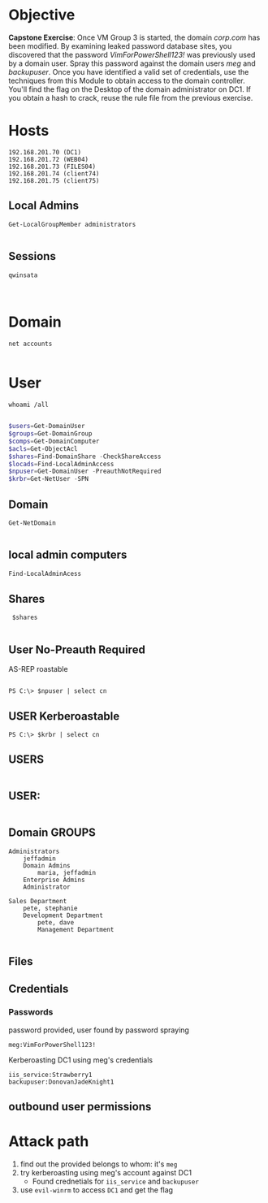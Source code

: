 
# Objective
**Capstone Exercise**: Once VM Group 3 is started, the domain _corp.com_ has been modified. By examining leaked password database sites, you discovered that the password _VimForPowerShell123!_ was previously used by a domain user. Spray this password against the domain users _meg_ and _backupuser_. Once you have identified a valid set of credentials, use the techniques from this Module to obtain access to the domain controller. You'll find the flag on the Desktop of the domain administrator on DC1. If you obtain a hash to crack, reuse the rule file from the previous exercise.
# Hosts
```
192.168.201.70 (DC1)
192.168.201.72 (WEB04)
192.168.201.73 (FILES04)
192.168.201.74 (client74)
192.168.201.75 (client75)
```

## Local Admins
```
Get-LocalGroupMember administrators


```

## Sessions
```cmd
qwinsata

 
```

# Domain
```
net accounts


```

# User
```
whoami /all


```

```powershell
$users=Get-DomainUser
$groups=Get-DomainGroup
$comps=Get-DomainComputer
$acls=Get-ObjectAcl
$shares=Find-DomainShare -CheckShareAccess
$locads=Find-LocalAdminAccess
$npuser=Get-DomainUser -PreauthNotRequired
$krbr=Get-NetUser -SPN
```

## Domain
```
Get-NetDomain


```

## local admin computers
```powershell
Find-LocalAdminAcess


```
## Shares
```
 $shares


```
## User No-Preauth Required
AS-REP roastable
```

PS C:\> $npuser | select cn

```
## USER Kerberoastable
```
PS C:\> $krbr | select cn

```

## USERS
```

```
## USER: 

```

```

## Domain GROUPS
```
Administrators
	jeffadmin
	Domain Admins
		maria, jeffadmin
	Enterprise Admins
	Administrator

Sales Department
	pete, stephanie
	Development Department
		pete, dave
		Management Department
	
```

## Files

## Credentials
### Passwords
password provided, user found by password spraying
```
meg:VimForPowerShell123!
```
Kerberoasting DC1 using meg's credentials
```
iis_service:Strawberry1
backupuser:DonovanJadeKnight1
```
## outbound user permissions




# Attack path
1. find out the provided belongs to whom: it's `meg`
2. try kerberoasting using meg's account against DC1
	- Found crednetials for `iis_service` and `backupuser`
3. use `evil-winrm` to access `DC1` and get the flag